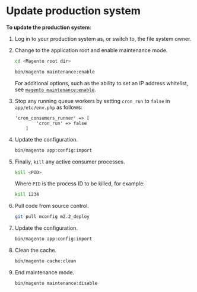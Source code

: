 # Update production system

**To update the production system**:

1. Log in to your production system as, or switch to, the file system owner.
1. Change to the application root and enable maintenance mode.

   ```bash
   cd <Magento root dir>
   ```

   ```bash
   bin/magento maintenance:enable
   ```

   For additional options, such as the ability to set an IP address whitelist, see [`magento maintenance:enable`](https://devdocs.magento.com/guides/v2.4/install-gde/install/cli/install-cli-subcommands-maint.html).

1. Stop any running queue workers by setting `cron_run` to `false` in `app/etc/env.php` as follows:

   ```php?start_inline=1
   'cron_consumers_runner' => [
           'cron_run' => false
       ]
   ```

1. Update the configuration.

   ```bash
   bin/magento app:config:import
   ```

1. Finally, `kill` any active consumer processes.

   ```bash
   kill <PID>
   ```

   Where `PID` is the process ID to be killed, for example:

   ```bash
   kill 1234
   ```

1. Pull code from source control.

   ```bash
   git pull mconfig m2.2_deploy
   ```

1. Update the configuration.

   ```bash
   bin/magento app:config:import
   ```

1. Clean the cache.

   ```bash
   bin/magento cache:clean
   ```

1. End maintenance mode.

   ```bash
   bin/magento maintenance:disable
   ```
